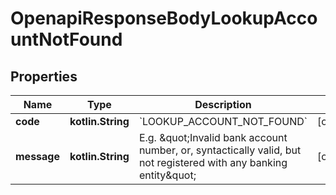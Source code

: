 
# OpenapiResponseBodyLookupAccountNotFound

## Properties
Name | Type | Description | Notes
------------ | ------------- | ------------- | -------------
**code** | **kotlin.String** | &#x60;LOOKUP_ACCOUNT_NOT_FOUND&#x60; |  [optional]
**message** | **kotlin.String** | E.g. \&quot;Invalid bank account number, or, syntactically valid, but not registered with any banking entity\&quot; |  [optional]



